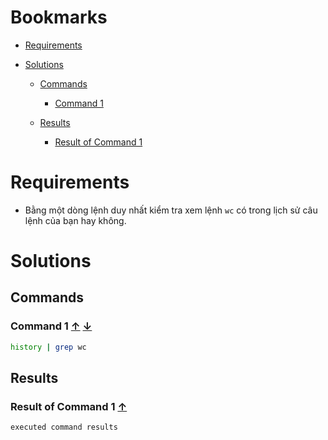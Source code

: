 <a name="bookmarks"/>

# Bookmarks

- [Requirements](#requirements)

- [Solutions](#solutions)

  - [Commands](#commands)
    - [Command 1](#command-1)

  - [Results](#results)
    - [Result of Command 1](#result-1)


<a name="requirements"/>

# Requirements

- Bằng một dòng lệnh duy nhất kiểm tra xem lệnh `wc` có trong lịch sử câu lệnh của bạn hay không.

<a name="solutions"/>

# Solutions 

<a name="commands"/>

## Commands

<a name="command-1"/>

### Command 1 [↑](#bookmarks) [↓](#result-1)

```sh
history | grep wc
```

<a name="results"/>

## Results

<a name="result-1"/>

### Result of Command 1 [↑](#command-1)

```sh
executed command results
```
